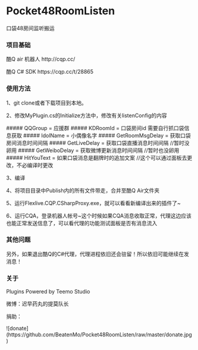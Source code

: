 # Pocket48RoomListen
口袋48房间监听搬运

### 项目基础
<p>酷Q air 机器人 http://cqp.cc/</p>
<p>酷Q C# SDK https://cqp.cc/t/28865</p>

### 使用方法
<p>1、git clone或者下载项目到本地。</p>
<p>2、修改MyPlugin.cs的Initialize方法中，修改有关listenConfig的内容</p>
##### QQGroup = 应援群
##### KDRoomId = 口袋房间id 需要自行抓口袋信息获取
##### IdolName = 小偶像名字
##### GetRoomMsgDelay = 获取口袋房间消息时间间隔
##### GetLiveDelay = 获取口袋直播消息时间间隔 //暂时没卵用
##### GetWeiboDelay = 获取微博更新消息时间间隔 //暂时也没卵用
##### HitYouText = 如果口袋消息是翻牌时的追加文案 //这个可以通过面板去更改，不必编译时更改
<p>3、编译</p>
<p>4、将项目目录中Publish内的所有文件带走，合并至酷Q Air文件夹</p>
<p>5、运行Flexlive.CQP.CSharpProxy.exe，就可以看看新编译出来的插件了~</p>
<p>6、运行CQA，登录机器人帐号~这个时候如果CQA消息收取正常，代理这边应该也能正常发送信息了，可以看代理的功能测试面板是否有消息流入</p>

### 其他问题
<p>另外，如果退出酷Q的C#代理，代理进程依旧还会驻留！所以依旧可能继续在发消息！</p>

### 关于
<p>Plugins Powered by Teemo Studio</p>
<p>微博：迟早药丸的提莫队长</p>
<p>捐助：</p>
<p>![donate](https://github.com/BeatenMo/Pocket48RoomListen/raw/master/donate.jpg)</p>
